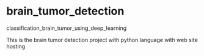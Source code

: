 # brain_tumor_detection
classification_brain_tumor_using_deep_learning
         
This is the brain tumor detection project with python language with web site hosting 


